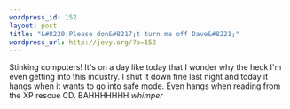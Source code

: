 ```yaml
--- 
wordpress_id: 152
layout: post
title: "&#8220;Please don&#8217;t turn me off Dave&#8221;"
wordpress_url: http://jevy.org/?p=152
---
```

Stinking computers!  It's on a day like today that I wonder why the heck I'm even getting into this industry.  I shut it down fine last night and today it hangs when it wants to go into safe mode.  Even hangs when reading from the XP rescue CD.  BAHHHHHHH  *whimper*
